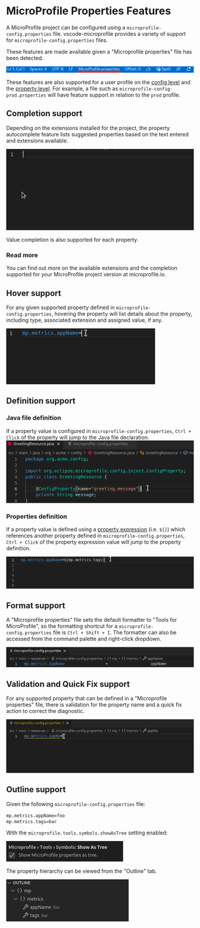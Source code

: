 # MicroProfile Properties Features

A MicroProfile project can be configured using a `microprofile-config.properties` file. vscode-microprofile provides a variety of support for `microprofile-config.properties` files.

These features are made available given a "Microprofile properties" file has been detected.

![MP Properties Detection](./res/MPPropertiesDetection.png)

These features are also supported for a user profile on the [config level](https://download.eclipse.org/microprofile/microprofile-config-2.0/microprofile-config-spec-2.0.html#_on_config_source_level) and the [property level](https://download.eclipse.org/microprofile/microprofile-config-2.0/microprofile-config-spec-2.0.html#_on_property_level). For example, a file such as `microprofile-config-prod.properties` will have feature support in relation to the `prod` profile.

## Completion support

Depending on the extensions installed for the project, the property autocomplete feature lists suggested properties based on the text entered and extensions available.

![Property Completion](./res/MPPropertyCompletion.gif)

Value completion is also supported for each property.

### Read more

You can find out more on the available extensions and the completion supported for your MicroProfile project version at microprofile.io.

## Hover support

For any given supported property defined in `microprofile-config.properties`, hovering the property will list details about the property, including type, associated extension and assigned value, if any.

![Property Hover](./res/MPPropertyHover.gif)

## Definition support

### Java file definition

If a property value is configured in `microprofile-config.properties`, `Ctrl + Click` of the property will jump to the Java file declaration.
![Java Definition](./res/MPJumpToJavaDefinition.gif)

### Properties definition

If a property value is defined using a [property expression](https://download.eclipse.org/microprofile/microprofile-config-2.0/microprofile-config-spec-2.0.html#property-expressions) (i.e. `${}`) which references another property defined in `microprofile-config.properties`, `Ctrl + Click` of the property expression value will jump to the property definition.

![Property Definition](./res/MPPropertyValueDefinition.gif)

## Format support

A "Microprofile properties" file sets the default formatter to "Tools for MicroProfile", so the formatting shortcut for a `microprofile-config.properties` file is `Ctrl + Shift + I`. The formatter can also be accessed from the command palette and right-click dropdown.

![Property Formatter](./res/MPFormatter.gif)

## Validation and Quick Fix support

For any supported property that can be defined in a "Microprofile properties" file, there is validation for the property name and a quick fix action to correct the diagnostic.

![Property Quick Fix](./res/MPPropertyQuickFix.gif)

## Outline support

Given the following `microprofile-config.properties` file:

```properties
mp.metrics.appName=foo
mp.metrics.tags=bar
```

With the `microprofile.tools.symbols.showAsTree` setting enabled:

![Show As Tree Setting](./res/MPShowAsTreeSetting.png)

The property hierarchy can be viewed from the "Outline" tab.

![Show As Tree Outline](./res/MPShowAsTreeOutline.png)
